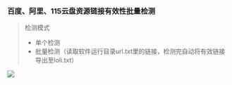 ### 百度、阿里、115云盘资源链接有效性批量检测
> 检测模式
>* 单个检测
>* 批量检测（读取软件运行目录url.txt里的链接，检测完自动将有效链接导出至loli.txt）

![](https://dd-static.jd.com/ddimg/jfs/t1/211072/12/9201/85287/618d3dcaE712d2d84/1d13bf9210c13b60.png)
